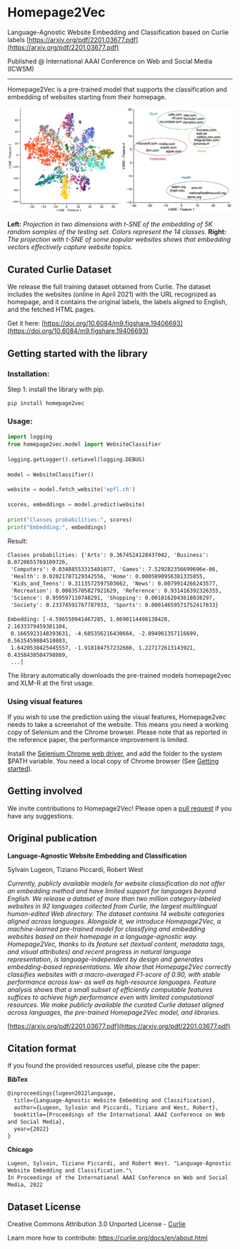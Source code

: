 # Homepage2Vec

Language-Agnostic Website Embedding and Classification based on Curlie labels
[https://arxiv.org/pdf/2201.03677.pdf](https://arxiv.org/pdf/2201.03677.pdf)

Published @ International AAAI Conference on Web and Social Media (ICWSM)

---

Homepage2Vec is a pre-trained model that supports the classification and embedding of websites starting from their homepage.

<p float="left">
  <img src="images/embedding_tsne.png" width="250" />
  <img src="images/domain_names_tsne.png" width="250" /> 
</p>

**Left:** _Projection in two dimensions with t-SNE of the embedding of 5K random samples of the testing set. Colors represent the 14 classes._ **Right:** _The projection with t-SNE of some popular websites shows that embedding vectors effectively capture website topics._

## Curated Curlie Dataset

We release the full training dataset obtained from Curlie. The dataset includes the websites (online in April 2021) with the URL recognized as homepage, and it contains the original labels, the labels aligned to English, and the fetched HTML pages.

Get it here: [https://doi.org/10.6084/m9.figshare.19406693](https://doi.org/10.6084/m9.figshare.19406693)


## Getting started with the library


### Installation:

Step 1: install the library with pip.
```
pip install homepage2vec
```

[//]: # ()
[//]: # ([Optional] Step 2: Install the [Selenium Chrome web driver]&#40;https://chromedriver.chromium.org/downloads&#41;, and add the folder to the system $PATH variable.)

[//]: # ()
[//]: # (Please note that you need a local copy of Chrome browser &#40;See [Getting started]&#40;https://chromedriver.chromium.org/getting-started&#41;&#41;.)

### Usage:

```python
import logging
from homepage2vec.model import WebsiteClassifier

logging.getLogger().setLevel(logging.DEBUG)

model = WebsiteClassifier()

website = model.fetch_website('epfl.ch')

scores, embeddings = model.predict(website)

print("Classes probabilities:", scores)
print("Embedding:", embeddings)
```
Result:
```
Classes probabilities: {'Arts': 0.3674524128437042, 'Business': 0.0720655769109726,
 'Computers': 0.03488553315401077, 'Games': 7.529282356699696e-06, 
 'Health': 0.02021787129342556, 'Home': 0.0005890956381335855, 
 'Kids_and_Teens': 0.3113572597503662, 'News': 0.0079914266243577, 
 'Recreation': 0.00835705827921629, 'Reference': 0.931416392326355, 
 'Science': 0.959597110748291, 'Shopping': 0.0010162043618038297, 
 'Society': 0.23374591767787933, 'Sports': 0.00014659571752417833}
 
Embedding: [-4.596550941467285, 1.0690114498138428, 2.1633379459381104,
 0.1665923148393631, -4.605356216430664, -2.894961357116699, 0.5615459084510803, 
 1.6420538425445557, -1.918184757232666, 1.227172613143921, 0.4358430504798889, 
 ...]
```

The library automatically downloads the pre-trained models homepage2vec and XLM-R at the first usage.

### Using visual features

If you wish to use the prediction using the visual features, Homepage2vec needs to take a screenshot of the website. This means you need a working copy of Selenium and the Chrome browser. Please note that as reported in the reference paper, the performance improvement is limited.

Install the [Selenium Chrome web driver](https://chromedriver.chromium.org/downloads), and add the folder to the system $PATH variable. You need a local copy of Chrome browser (See [Getting started](https://chromedriver.chromium.org/getting-started)).


## Getting involved

We invite contributions to Homepage2Vec! Please open a [pull request](https://github.com/epfl-dlab/homepage2vec/pulls) if you have any suggestions.


## Original publication

**Language-Agnostic Website Embedding and Classification**

Sylvain Lugeon, Tiziano Piccardi, Robert West

_Currently, publicly available models for website classification do not offer an embedding method and have limited support for languages beyond English. We release a dataset of more than two million category-labeled websites in 92 languages collected from Curlie, the largest multilingual human-edited Web directory. The dataset contains 14 website categories aligned across languages. Alongside it, we introduce Homepage2Vec, a machine-learned pre-trained model for classifying and embedding websites based on their homepage in a language-agnostic way. Homepage2Vec, thanks to its feature set (textual content, metadata tags, and visual attributes) and recent progress in natural language representation, is language-independent by design and generates embedding-based representations. We show that Homepage2Vec correctly classifies websites with a macro-averaged F1-score of 0.90, with stable performance across low- as well as high-resource languages. Feature analysis shows that a small subset of efficiently computable features suffices to achieve high performance even with limited computational resources. We make publicly available the curated Curlie dataset aligned across languages, the pre-trained Homepage2Vec model, and libraries._

[https://arxiv.org/pdf/2201.03677.pdf](https://arxiv.org/pdf/2201.03677.pdf)


## Citation format

If you found the provided resources useful, please cite the paper:

**BibTex**
```
@inproceedings{lugeon2022language,
  title={Language-Agnostic Website Embedding and Classification},
  author={Lugeon, Sylvain and Piccardi, Tiziano and West, Robert},
  booktitle={Proceedings of the International AAAI Conference on Web and Social Media},
  year={2022}
}
```

**Chicago**
```
Lugeon, Sylvain, Tiziano Piccardi, and Robert West. "Language-Agnostic Website Embedding and Classification."\
In Proceedings of the International AAAI Conference on Web and Social Media, 2022
```

## Dataset License

Creative Commons Attribution 3.0 Unported License - [Curlie](https://curlie.org/docs/en/license.html)

Learn more how to contribute: https://curlie.org/docs/en/about.html

